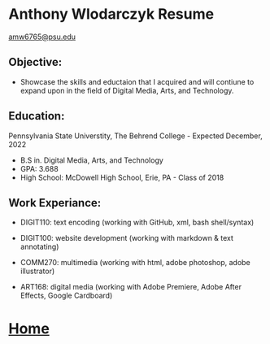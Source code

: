 # Anthony Wlodarczyk Resume
[amw6765@psu.edu](mailto:amw6565@psu.edu)

## Objective:
  - Showcase the skills and eductaion that I acquired and will contiune to expand upon in the field of Digital Media, Arts, and Technology.  


## Education:
Pennsylvania State Universtity, The Behrend College - Expected December, 2022
  - B.S in. Digital Media, Arts, and Technology
  - GPA: 3.688
  - High School: McDowell High School, Erie, PA - Class of 2018


## Work Experiance:
  - DIGIT110: text encoding (working with GitHub, xml, bash shell/syntax)
  
  - DIGIT100: website development (working with markdown & text annotating)
  
  - COMM270: multimedia (working with html, adobe photoshop, adobe illustrator)
  
  - ART168: digital media (working with Adobe Premiere, Adobe After Effects, Google Cardboard)


# [Home](index.md)
